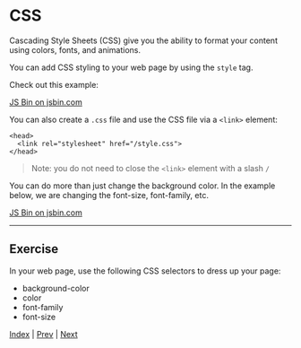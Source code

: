 # CSS

Cascading Style Sheets (CSS) give you the ability to format your content using colors, fonts, and animations.

You can add CSS styling to your web page by using the `style` tag.

Check out this example:

<a class="jsbin-embed" href="http://jsbin.com/nicaze/1/embed?html,output">JS Bin on jsbin.com</a>

You can also create a `.css` file and use the CSS file via a `<link>` element:

```
<head>
  <link rel="stylesheet" href="/style.css">
</head>
```

> Note: you do not need to close the `<link>` element with a slash `/`

You can do more than just change the background color. In the example below, we are changing the font-size, font-family, etc.

<a class="jsbin-embed" href="https://jsbin.com/nicaze/3/embed?css,output">JS Bin on jsbin.com</a>

---

## Exercise

In your web page, use the following CSS selectors to dress up your page:

- background-color
- color
- font-family
- font-size


[Index](.) | [Prev](avatar) | [Next](layout)
